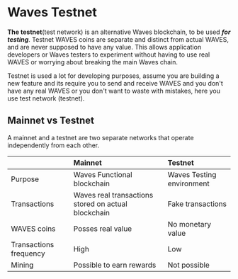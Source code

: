 # Waves Testnet

**The testnet**\(test network\) is an alternative Waves blockchain, to be used _**for testing**_. Testnet WAVES coins are separate and distinct from actual WAVES, and are never supposed to have any value. This allows application developers or Waves testers to experiment without having to use real WAVES or worrying about breaking the main Waves chain.

Testnet is used a lot for developing purposes, assume you are building a new feature and its require you to send and receive WAVES and you don't have any real WAVES or you don't want to waste with mistakes, here you use test network \(testnet\).

## Mainnet vs Testnet

A mainnet and a testnet are two separate networks that operate independently from each other.

|  | Mainnet | Testnet |
| :--- | :--- | :--- |
| Purpose | Waves Functional blockchain | Waves Testing environment |
| Transactions | Waves real transactions stored on actual blockchain | Fake transactions |
| WAVES coins | Posses real value | No monetary value |
| Transactions frequency | High | Low |
| Mining | Possible to earn rewards | Not possible |



